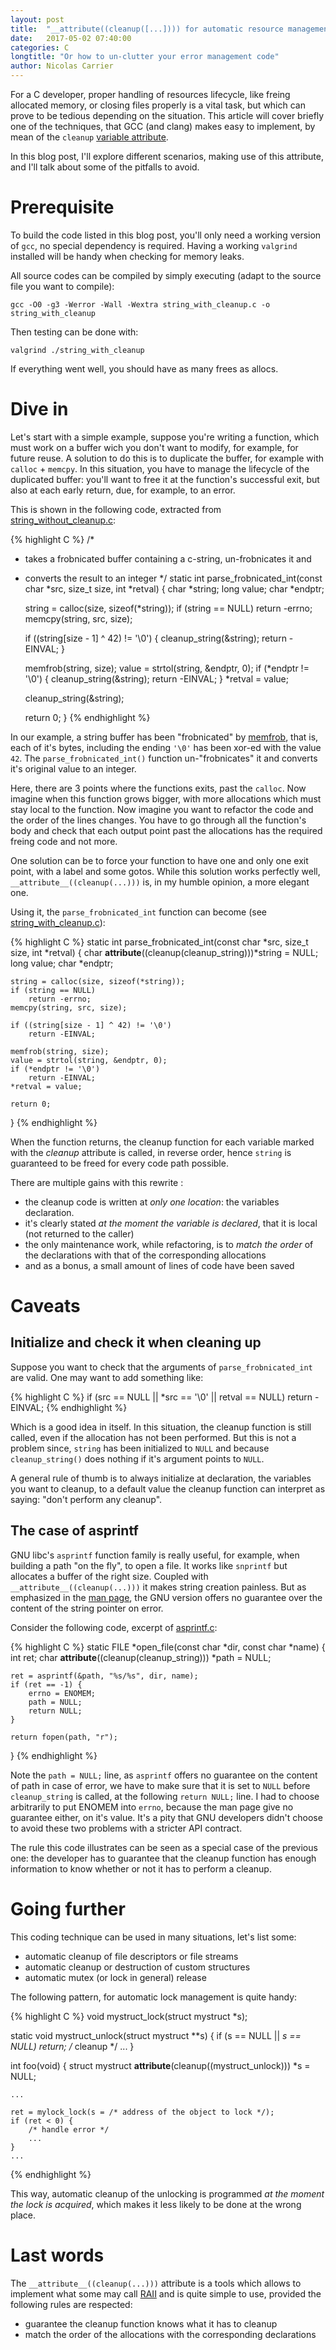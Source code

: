 ```yaml
---
layout: post
title:  "__attribute((cleanup([...]))) for automatic resource management"
date:   2017-05-02 07:40:00
categories: C 
longtitle: "Or how to un-clutter your error management code"
author: Nicolas Carrier
---
```


For a C developer, proper handling of resources lifecycle, like freing allocated
memory, or closing files properly is a vital task, but which can prove to be
tedious depending on the situation.
This article will cover briefly one of the techniques, that GCC (and clang)
makes easy to implement, by mean of the `cleanup` [variable attribute][doc].

In this blog post, I'll explore different scenarios, making use of this
attribute, and I'll talk about some of the pitfalls to avoid.

# Prerequisite

To build the code listed in this blog post, you'll only need a working version
of `gcc`, no special dependency is required.
Having a working `valgrind` installed will be handy when checking for memory
leaks.

All source codes can be compiled by simply executing (adapt to the source file
you want to compile):

	gcc -O0 -g3 -Werror -Wall -Wextra string_with_cleanup.c -o string_with_cleanup

Then testing can be done with:

	valgrind ./string_with_cleanup

If everything went well, you should have as many frees as allocs.

# Dive in

Let's start with a simple example, suppose you're writing a function, which must
work on a buffer wich you don't want to modify, for example, for future reuse.
A solution to do this is to duplicate the buffer, for example with `calloc` +
`memcpy`.
In this situation, you have to manage the lifecycle of the duplicated buffer:
you'll want to free it at the function's successful exit, but also at each early
return, due, for example, to an error.

This is shown in the following code, extracted from [string_without_cleanup.c]:

{% highlight C %}
/*
 * takes a frobnicated buffer containing a c-string, un-frobnicates it and
 * converts the result to an integer
 */
static int parse_frobnicated_int(const char *src, size_t size,
		int *retval)
{
	char *string;
	long value;
	char *endptr;

	string = calloc(size, sizeof(*string));
	if (string == NULL)
		return -errno;
	memcpy(string, src, size);

	if ((string[size - 1] ^ 42) != '\0') {
		cleanup_string(&string);
		return -EINVAL;
	}

	memfrob(string, size);
	value = strtol(string, &endptr, 0);
	if (*endptr != '\0') {
		cleanup_string(&string);
		return -EINVAL;
	}
	*retval = value;

	cleanup_string(&string);

	return 0;
}
{% endhighlight %}

In our example, a string buffer has been "frobnicated" by [memfrob], that is,
each of it's bytes, including the ending `'\0'` has been xor-ed with the value
`42`.
The `parse_frobnicated_int()` function un-"frobnicates" it and converts it's
original value to an integer.

Here, there are 3 points where the functions exits, past the `calloc`.
Now imagine when this function grows bigger, with more allocations which must
stay local to the function.
Now imagine you want to refactor the code and the order of the lines changes.
You have to go through all the function's body and check that each output point
past the allocations has the required freing code and not more.

One solution can be to force your function to have one and only one exit point,
with a label and some gotos.
While this solution works perfectly well, `__attribute__((cleanup(...)))` is,
in my humble opinion, a more elegant one.

Using it, the `parse_frobnicated_int` function can become (see
[string_with_cleanup.c]):

{% highlight C %}
static int parse_frobnicated_int(const char *src, size_t size,
		int *retval)
{
	char __attribute__((cleanup(cleanup_string)))*string = NULL;
	long value;
	char *endptr;

	string = calloc(size, sizeof(*string));
	if (string == NULL)
		return -errno;
	memcpy(string, src, size);

	if ((string[size - 1] ^ 42) != '\0')
		return -EINVAL;

	memfrob(string, size);
	value = strtol(string, &endptr, 0);
	if (*endptr != '\0')
		return -EINVAL;
	*retval = value;

	return 0;
}
{% endhighlight %}

When the function returns, the cleanup function for each variable marked with
the *cleanup* attribute is called, in reverse order, hence `string` is
guaranteed to be freed for every code path possible.

There are multiple gains with this rewrite :

* the cleanup code is written at *only one location*: the variables declaration.
* it's clearly stated *at the moment the variable is declared*, that it is local
(not returned to the caller)
* the only maintenance work, while refactoring, is to *match the order* of the
declarations with that of the corresponding allocations
* and as a bonus, a small amount of lines of code have been saved

# Caveats

## Initialize and check it when cleaning up

Suppose you want to check that the arguments of `parse_frobnicated_int` are
valid.
One may want to add something like:

{% highlight C %}
	if (src == NULL || *src == '\0' || retval == NULL)
		return -EINVAL;
{% endhighlight %}

Which is a good idea in itself.
In this situation, the cleanup function is still called, even if the allocation
has not been performed.
But this is not a problem since, `string` has been initialized to `NULL` and
because `cleanup_string()` does nothing if it's argument points to `NULL`.

A general rule of thumb is to always initialize at declaration, the variables
you want to cleanup, to a default value the cleanup function can interpret as
saying: "don't perform any cleanup".

## The case of asprintf

GNU libc's `asprintf` function family is really useful, for example, when
building a path "on the fly", to open a file.
It works like `snprintf` but allocates a buffer of the right size.
Coupled with `__attribute__((cleanup(...)))` it makes string creation painless.
But as emphasized in the [man page][asprintf], the GNU version offers no
guarantee over the content of the string pointer on error.

Consider the following code, excerpt of [asprintf.c]:

{% highlight C %}
static FILE *open_file(const char *dir, const char *name)
{
	int ret;
	char __attribute__((cleanup(cleanup_string))) *path = NULL;

	ret = asprintf(&path, "%s/%s", dir, name);
	if (ret == -1) {
		errno = ENOMEM;
		path = NULL;
		return NULL;
	}

	return fopen(path, "r");
}
{% endhighlight %}

Note the `path = NULL;` line, as `asprintf` offers no guarantee on the content
of path in case of error, we have to make sure that it is set to `NULL` before
`cleanup_string` is called, at the following `return NULL;` line.
I had to choose arbitrarily to put ENOMEM into `errno`, because the man page
give no guarantee either, on it's value.
It's a pity that GNU developers didn't choose to avoid these two problems with a
stricter API contract.

The rule this code illustrates can be seen as a special case of the previous
one: the developer has to guarantee that the cleanup function has enough
information to know whether or not it has to perform a cleanup.

# Going further

This coding technique can be used in many situations, let's list some:

 * automatic cleanup of file descriptors or file streams
 * automatic cleanup or destruction of custom structures
 * automatic mutex (or lock in general) release

The following pattern, for automatic lock management is quite handy:

{% highlight C %}
void mystruct_lock(struct mystruct *s);

static void mystruct_unlock(struct mystruct **s)
{
	if (s == NULL || *s == NULL)
		return;
	/* cleanup */
	...
}

int foo(void) {
	struct mystruct __attribute__(cleanup((mystruct_unlock))) *s = NULL;

	...

	ret = mylock_lock(s = /* address of the object to lock */);
	if (ret < 0) {
		/* handle error */
		...
	}
	...
{% endhighlight %}

This way, automatic cleanup of the unlocking is programmed *at the moment the
lock is acquired*, which makes it less likely to be done at the wrong place.

# Last words

The `__attribute__((cleanup(...)))` attribute is a tools which allows to
implement what some may call [RAII] and is quite simple to use, provided the
following rules are respected:

 * guarantee the cleanup function knows what it has to cleanup
 * match the order of the allocations with the corresponding declarations

[doc]: https://gcc.gnu.org/onlinedocs/gcc/Common-Variable-Attributes.html
[memfrob]: https://linux.die.net/man/3/memfrob
[string_without_cleanup.c]: /resources/code/attribute-cleanup-for-automatic-resource-management/string_without_cleanup.c
[string_with_cleanup.c]: /resources/code/attribute-cleanup-for-automatic-resource-management/string_with_cleanup.c
[asprintf]: https://linux.die.net/man/3/asprintf
[asprintf.c]: /resources/code/attribute-cleanup-for-automatic-resource-management/asprintf.c
[RAII]: https://en.wikipedia.org/wiki/Resource_acquisition_is_initialization